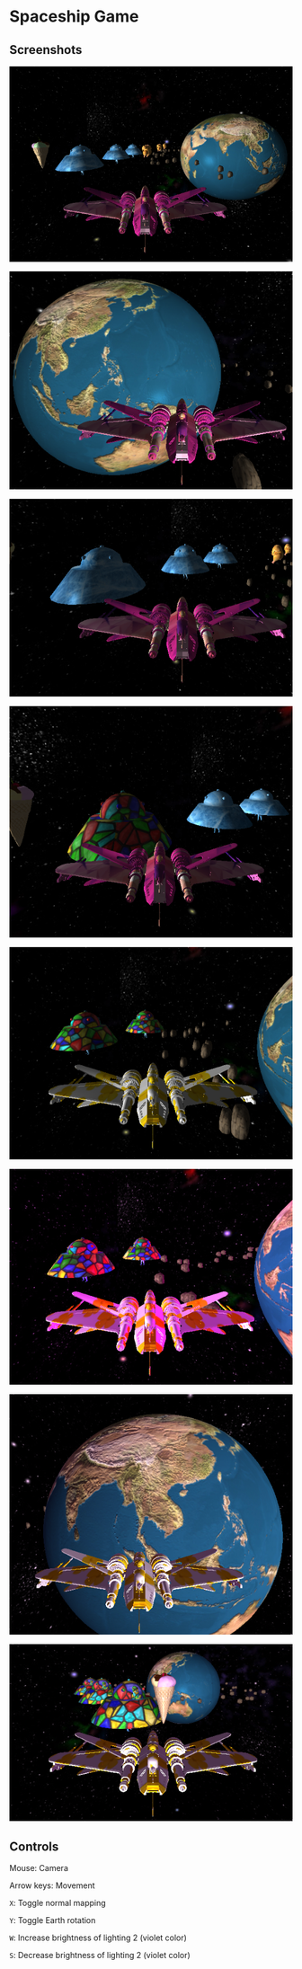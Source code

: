 # Spaceship Game
## Screenshots
![Screenshot](https://github.com/slypiggies/uploads/blob/main/spaceship-game/screenshots/1.PNG?raw=true)

![Screenshot](https://github.com/slypiggies/uploads/blob/main/spaceship-game/screenshots/3.PNG?raw=true)

![Screenshot](https://github.com/slypiggies/uploads/blob/main/spaceship-game/screenshots/4.PNG?raw=true)

![Screenshot](https://github.com/slypiggies/uploads/blob/main/spaceship-game/screenshots/5.PNG?raw=true)

![Screenshot](https://github.com/slypiggies/uploads/blob/main/spaceship-game/screenshots/6.PNG?raw=true)

![Screenshot](https://github.com/slypiggies/uploads/blob/main/spaceship-game/screenshots/7.PNG?raw=true)

![Screenshot](https://github.com/slypiggies/uploads/blob/main/spaceship-game/screenshots/8.PNG?raw=true)

![Screenshot](https://github.com/slypiggies/uploads/blob/main/spaceship-game/screenshots/9.PNG?raw=true) 

## Controls
Mouse: Camera

Arrow keys: Movement

`X`: Toggle normal mapping

`Y`: Toggle Earth rotation

`W`: Increase brightness of lighting 2 (violet color)

`S`: Decrease brightness of lighting 2 (violet color)
